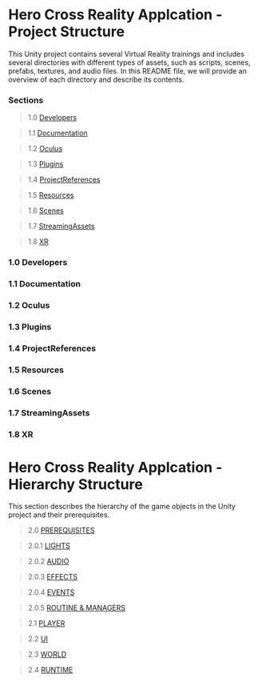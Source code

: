 # Hero Cross Reality Applcation - Project Structure

This Unity project contains several Virtual Reality trainings and includes several directories with different types of assets, such as scripts, scenes, prefabs, textures, and audio files. In this README file, we will provide an overview of each directory and describe its contents.

### Sections

> 1.0 [Developers](#structure-Developers)

> 1.1 [Documentation](#structure-Documentation)

> 1.2 [Oculus](#structure-Oculus)

> 1.3 [Plugins](#levels)

> 1.4 [ProjectReferences](#structure-ownership)

> 1.5 [Resources](#structure-Resources)

> 1.6 [Scenes](#structure-Scenes)

> 1.7 [StreamingAssets](#structure-StreamingAssets)

> 1.8 [XR](#scene-XR)


<a name="1.0"></a>
<a name="structure-Developers"></a>
### 1.0 Developers

<a name="1.1"></a>
<a name="structure-Documentation"></a>
### 1.1 Documentation

<a name="1.2"></a>
<a name="structure-Oculus"></a>
### 1.2 Oculus

<a name="1.3"></a>
<a name="structure-Plugins"></a>
### 1.3 Plugins

<a name="1.4"></a>
<a name="structure-ProjectReferences"></a>
### 1.4 ProjectReferences

<a name="1.5"></a>
<a name="structure-Resources"></a>
### 1.5 Resources

<a name="1.6"></a>
<a name="structure-Scenes"></a>
### 1.6 Scenes

<a name="1.7"></a>
<a name="structure-StreamingAssets"></a>
### 1.7 StreamingAssets

<a name="1.8"></a>
<a name="structure-XR"></a>
### 1.8 XR

# Hero Cross Reality Applcation - Hierarchy Structure
This section describes the hierarchy of the game objects in the Unity project and their prerequisites.

> 2.0 [PREREQUISITES](#structure-PREREQUISITES)

> 2.0.1 [LIGHTS](#structure-PREREQUISITES)

> 2.0.2 [AUDIO](#structure-PREREQUISITES)

> 2.0.3 [EFFECTS](#structure-PREREQUISITES)

> 2.0.4 [EVENTS](#structure-PREREQUISITES)

> 2.0.5 [ROUTINE & MANAGERS](#structure-PREREQUISITES)

> 2.1 [PLAYER](#structure-PREREQUISITES)

> 2.2 [UI](#structure-PREREQUISITES)

> 2.3 [WORLD](#structure-PREREQUISITES)

> 2.4 [RUNTIME](#structure-PREREQUISITES)
